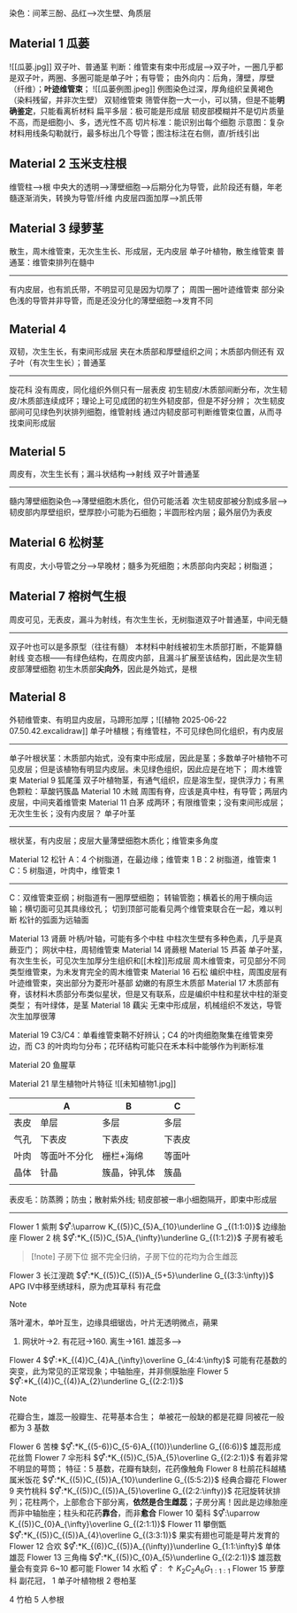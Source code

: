   染色：间苯三酚、品红-->次生壁、角质层 
## Material 1 瓜蒌
![[瓜蒌.jpg]]
双子叶、普通茎
判断：维管束有束中形成层-->双子叶，一圈几乎都是双子叶，两圈、多圈可能是单子叶；有导管；
由外向内：后角，薄壁，厚壁（纤维）；**叶迹维管束**；
![[瓜蒌例图.jpeg]]
例图染色过深，厚角组织呈黄褐色（染料残留，并非次生壁）
双韧维管束
筛管伴胞一大一小，可以猜，但是不能**明确鉴定**，只能看离析材料
扁平多层：极可能是形成层
韧皮部模糊并不是切片质量不高，而是细胞小、多，透光性不高
切片标准：能识别出每个细胞
示意图：复杂材料用线条勾勒就行，最多标出几个导管；图注标注在右侧，直/折线引出
## Material 2 玉米支柱根
维管柱-->根
中央大的透明-->薄壁细胞-->后期分化为导管，此阶段还有髓，年老髓逐渐消失，转换为导管/纤维
内皮层四面加厚-->凯氏带
## Material 3 绿萝茎
散生，周木维管束，无次生生长、形成层，无内皮层
单子叶植物，散生维管束
普通茎：维管束排列在髓中

---
有内皮层，也有凯氏带，不明显可见是因为切厚了；
周围一圈叶迹维管束
部分染色浅的导管并非导管，而是还没分化的薄壁细胞-->发育不同
## Material 4
双韧，次生生长，有束间形成层
夹在木质部和厚壁组织之间；木质部内侧还有
双子叶（有次生生长）；普通茎

---
旋花科
没有周皮，同化组织外侧只有一层表皮
初生韧皮/木质部间断分布，次生韧皮/木质部连续成环；理论上可见成团的初生外韧皮部，但是不好分辨；
次生韧皮部间可见绿色列状排列细胞，维管射线
通过内韧皮部可判断维管束位置，从而寻找束间形成层
## Material 5
周皮有，次生生长有；漏斗状结构-->射线
双子叶普通茎

---
髓内薄壁细胞染色-->薄壁细胞木质化，但仍可能活着
次生韧皮部被分割成多层-->韧皮部内厚壁组织，壁厚腔小可能为石细胞；半圆形栓内层；最外层仍为表皮

## Material 6 松树茎
有周皮，大小导管之分-->早晚材；髓多为死细胞；木质部向内突起；树脂道；

## Material 7 榕树气生根
周皮可见，无表皮，漏斗为射线，有次生生长，无树脂道双子叶普通茎，中间无髓

---
双子叶也可以是多原型（往往有髓）
本材料中射线被初生木质部打断，不能算髓射线
变态根——有绿色结构，在周皮内部，且漏斗扩展至该结构，因此是次生韧皮部薄壁细胞
初生木质部**尖向外**，因此是外始式，是根

## Material 8
外韧维管束、有明显内皮层，马蹄形加厚；![[植物 2025-06-22 07.50.42.excalidraw]]
单子叶植根；有维管柱，不可见绿色同化组织，有内皮层

---
单子叶根状茎：木质部内始式，没有束中形成层，因此是茎；多数单子叶植物不可见皮层；但是该植物有明显内皮层。未见绿色组织，因此应是在地下；
周木维管束
Material 9 狐尾藻
双子叶植物茎，有通气组织，应是溶生型，提供浮力；有黑色颗粒：草酸钙簇晶
Material 10 木贼
周围有脊，应该是真中柱，有导管；两层内皮层，中间夹着维管束
Material 11 白茅
成两环；有限维管束；没有束间形成层；无次生生长；没有内皮层？
单子叶茎

---
根状茎，有内皮层；皮层大量薄壁细胞木质化；维管束多角度

Material 12 松针
A：4 个树脂道，在最边缘；维管束 1 
B：2 树脂道，维管束 1
C：5 树脂道，叶肉中，维管束 1

---
C：双维管束亚纲；树脂道有一圈厚壁细胞；
转输管胞；横着长的用于横向运输；横切面可见其具缘纹孔；
切到顶部可能看见两个维管束联合在一起，难以判断
松针的弧面为远轴面

Material 13 肾蕨
叶柄/叶轴，可能有多个中柱
中柱次生壁有多种色素，几乎是真蕨亚门；
网状中柱，周韧维管束
Material 14 肾蕨根
Material 15 芦荟
单子叶茎，有次生生长，可见次生加厚分生组织和[[木栓]]形成层
周木维管束，可见部分不同类型维管束，为未发育完全的周木维管束
Material 16 石松
编织中柱，周围皮层有叶迹维管束，突出部分为菱形叶基部
幼嫩的有原生木质部
Material 17
木质部有脊，该材料木质部分布类似星状，但是又有联系，应是编织中柱和星状中柱的渐变类型；
有叶绿体，是茎
Material 18 藕尖
无束中形成层，机械组织不发达，导管次生加厚很薄




Material 19
C3/C4：单看维管束鞘不好辨认；C4 的叶肉细胞聚集在维管束旁边，而 C3 的叶肉均匀分布；花环结构可能只在禾本科中能够作为判断标准

Material 20 鱼腥草

Material 21 旱生植物叶片特征
![[未知植物1.jpg]]

|     | A      | B      | C   |
| --- | ------ | ------ | --- |
| 表皮  | 单层     | 多层     | 多层  |
| 气孔  | 下表皮    | 下表皮    | 下表皮 |
| 叶肉  | 等面叶不分化 | 栅栏+海绵  | 等面叶 |
| 晶体  | 针晶     | 簇晶，钟乳体 | 簇晶  |
|     |        |        |     |
表皮毛：防蒸腾；防虫；散射紫外线;
韧皮部被一串小细胞隔开，即束中形成层

---
Flower 1 紫荆
$⚥:\uparrow K_{(5)}C_{5}A_{10}\underline G _{(1:1:0)}$
边缘胎座
Flower 2 桃
$⚥:*K_{(5)}C_{5}A_{\infty}\underline G_{(1:1:2)}$
子房有被毛
>[!note] 子房下位
> 据不完全归纳，子房下位的花均为合生雌蕊 

Flower 3 长江溲疏
$⚥:*K_{(5)}C_{(5)}A_{5+5}\underline G_{(3:3:\infty)}$
APG Ⅳ中移至绣球科，原为虎耳草科
有花盘
>[!note]
> 落叶灌木，单叶互生，边缘具细锯齿，叶片无透明微点，蒴果 
> 1. 网状叶->2. 有花冠->160. 离生->161. 雄蕊多-->

Flower 4
$⚥:*K_{(4)}C_{4}A_{\infty}\overline G_(4:4:\infty)$
可能有花基数的突变，此为常见的正常现象；中轴胎座，并非侧膜胎座
Flower 5
$⚥:*K_{(4)}C_{(4)}A_{2}\underline G_{(2:2:1)}$
>[!note]
> 花瓣合生，雄蕊一般瓣生、花萼基本合生；
> 单被花一般缺的都是花瓣
> 同被花一般都为 3 基数

Flower  6 苦楝
$⚥:*K_{(5-6)}C_{5-6}A_{(10)}\underline G_{(6:6)}$
雄蕊形成花丝筒
Flower 7 伞形科
$⚥:*K_{(5)}C_{5}A_{5}\overline G_{(2:2:1)}$
有着非常不明显的萼筒；
特征：5 基数，花瓣有缺刻，花药像触角
Flower 8 杜鹃花科越橘属米饭花
$⚥:*K_{(5)}C_{(5)}A_{10}\underline G_{(5:5:2)}$
经典合瓣花
Flower 9 夹竹桃科
$⚥:*K_{(5)}C_{(5)}A_{5}\overline G_{(2:2:\infty)}$
花冠旋转状排列；花柱两个，上部愈合下部分离，**依然是合生雌蕊**；子房分离！因此是边缘胎座而非中轴胎座；柱头和花药**靠合**，而非**愈合**
Flower 10 菊科
$⚥:\uparrow K_{(5)}C_{0}A_{\infty}\overline G_{(2:1:1)}$
Flower 11 攀倒甑
$⚥:*K_{(5)}C_{(5)}A_{4}\overline G_{(3:3:1)}$
果实有翅也可能是萼片发育的
Flower 12 合欢
$⚥:*K_{(6)}C_{(5)}A_{(\infty)}\underline G_{1:1:\infty}$
单体雄蕊
Flower 13 三角梅
$⚥:*K_{(5)}C_{0}A_{5}\underline G_{(2:2:1)}$
雄蕊数量会有变异 6~10 都可能
Flower 14 水稻
$⚥:\uparrow K_{2}C_{2}A_{6}G_{1:1:1}$
Flower 15 萝藦科
副花冠，
1 单子叶植物根
2 卷柏茎

4 竹柏
5 人参根

